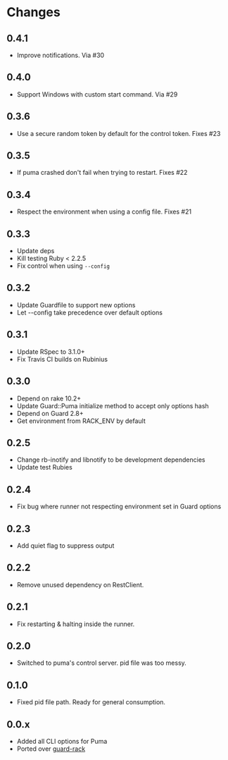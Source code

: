 # Changes

## 0.4.1

* Improve notifications. Via #30

## 0.4.0

* Support Windows with custom start command. Via #29

## 0.3.6

* Use a secure random token by default for the control token. Fixes #23

## 0.3.5

* If puma crashed don't fail when trying to restart. Fixes #22

## 0.3.4

* Respect the environment when using a config file. Fixes #21

## 0.3.3

* Update deps
* Kill testing Ruby < 2.2.5
* Fix control when using `--config`

## 0.3.2

* Update Guardfile to support new options
* Let --config take precedence over default options

## 0.3.1

* Update RSpec to 3.1.0+
* Fix Travis CI builds on Rubinius

## 0.3.0

* Depend on rake 10.2+
* Update Guard::Puma initialize method to accept only options hash
* Depend on Guard 2.8+
* Get environment from  RACK_ENV by default

## 0.2.5

* Change rb-inotify and libnotify to be development dependencies
* Update test Rubies

## 0.2.4

* Fix bug where runner not respecting environment set in Guard options

## 0.2.3

* Add quiet flag to suppress output

## 0.2.2

* Remove unused dependency on RestClient.

## 0.2.1

* Fix restarting & halting inside the runner.

## 0.2.0

* Switched to puma's control server. pid file was too messy.

## 0.1.0

* Fixed pid file path. Ready for general consumption.

## 0.0.x

* Added all CLI options for Puma
* Ported over [guard-rack](https://github.com/dblock/guard-rack)
